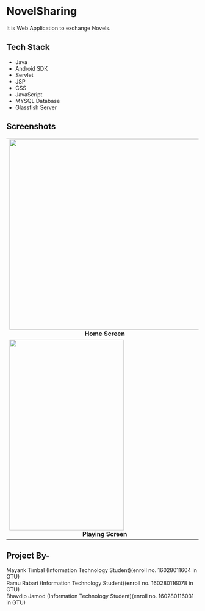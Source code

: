 # NovelSharing
It is Web Application to exchange Novels.


## Tech Stack
- Java
- Android SDK
-	Servlet
-	JSP
-	CSS
-	JavaScript
-	MYSQL Database
-	Glassfish Server



## Screenshots
<table>
  <tr>
 <td><img height="500" width="500" src="https://images-na.ssl-images-amazon.com/images/I/81cFaBdIJML.png" /><br /><center><b>Home Screen</b></center></td>
   <td><img height="500" width="500" src="https://images-na.ssl-images-amazon.com/images/I/61Y61edUQuL.png" /><br /><center><b>Currently Playing Notification</b></center></td>
    
</tr>
 <tr>
 <td><img height="500" width="300" src="https://images-na.ssl-images-amazon.com/images/I/81Mej7sMbeL._SY600_.png" /><br /><center><b>Playing Screen</b></center></td>

    
</tr>
    

    
</table>

## Project By-
Mayank Timbal
(Information Technology Student)(enroll no. 16028011604 in GTU)<br>
Ramu Rabari
(Information Technology Student)(enroll no. 160280116078 in GTU)<br>
Bhavdip Jamod
(Information Technology Student)(enroll no. 160280116031 in GTU)<br>


